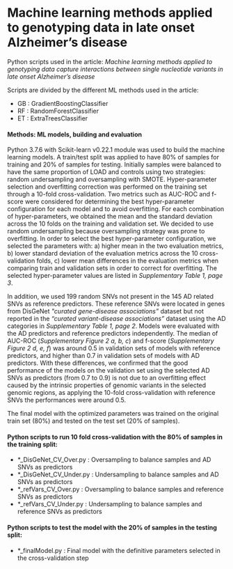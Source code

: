 # Machine learning methods applied to genotyping data in late onset Alzheimer’s disease

Python scripts used in the article: *Machine learning methods applied to genotyping data capture interactions between single nucleotide variants in late onset Alzheimer’s disease*

Scripts are divided by the different ML methods used in the article:

- GB : GradientBoostingClassifier
- RF : RandomForestClassifier
- ET : ExtraTreesClassifier

#### Methods: ML models, building and evaluation

Python 3.7.6 with Scikit-learn v0.22.1 module was used to build the machine learning models. A train/test split was applied to have 80% of samples for training and 20% of samples for testing.  Initially samples were balanced to have the same proportion of LOAD and controls using two strategies: random undersampling and oversampling with SMOTE. Hyper-parameter selection and overfitting correction was performed on the training set through a 10-fold cross-validation. Two metrics such as AUC-ROC and f-score were considered for determining the best hyper-parameter configuration for each model and to avoid overfitting. For each combination of hyper-parameters, we obtained the mean and the standard deviation across the 10 folds on the training and validation set. We decided to use random undersampling because oversampling strategy was prone to overfitting. In order to select the best hyper-parameter configuration, we selected the parameters with: a) higher mean in the two evaluation metrics, b) lower standard deviation of the evaluation metrics across the 10 cross-validation folds, c) lower mean differences in the evaluation metrics when comparing train and validation sets in order to correct for overfitting. The selected hyper-parameter values are listed in *Supplementary Table 1, page 3*.

In addition, we used 199 random SNVs not present in the 145 AD related SNVs as reference predictors. These reference SNVs were located in genes from DisGeNet *"curated gene-disease associations”* dataset but not reported in the *“curated variant-disease associations”* dataset using the AD categories in *Supplementary Table 1, page 2*. Models were evaluated with the AD predictors and reference predictors independently. The median of AUC-ROC (*Supplementary Figure 2 a, b, c*) and f-score (*Supplementary Figure 2 d, e, f*)  was around 0.5 in validation sets of models with reference predictors, and higher than 0.7 in validation sets of models with AD predictors. With these differences, we confirmed that the good performance of the models on the validation set using the selected AD SNVs as predictors (from 0.7 to 0.9) is not due to an overfitting effect caused by the intrinsic properties of genomic variants in the selected genomic regions, as applying the 10-fold cross-validation with reference SNVs the performances were around 0.5.

The final model with the optimized parameters was trained on the original train set (80%) and tested on the test set (20% of samples).


#### Python scripts to run 10 fold cross-validation with the 80% of samples in the training split:

- \*\_DisGeNet_CV_Over.py : Oversampling to balance samples and AD SNVs as predictors
- \*\_DisGeNet_CV_Under.py : Undersampling to balance samples and AD SNVs as predictors
- \*\_refVars_CV_Over.py : Oversampling to balance samples and reference SNVs as predictors
- \*\_refVars_CV_Under.py : Undersampling to balance samples and reference SNVs as predictors

#### Python scripts to test the model with the 20% of samples in the testing split:

- \*\_finalModel.py : Final model with the definitive parameters selected in the cross-validation step

